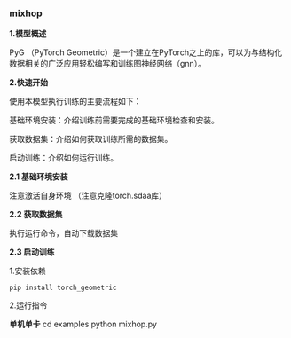###  mixhop

**1.模型概述** 

PyG （PyTorch Geometric）是一个建立在PyTorch之上的库，可以为与结构化数据相关的广泛应用轻松编写和训练图神经网络（gnn）。

**2.快速开始**

使用本模型执行训练的主要流程如下：

基础环境安装：介绍训练前需要完成的基础环境检查和安装。

获取数据集：介绍如何获取训练所需的数据集。

启动训练：介绍如何运行训练。

**2.1 基础环境安装**

注意激活自身环境
（注意克隆torch.sdaa库）

**2.2 获取数据集**

执行运行命令，自动下载数据集


**2.3 启动训练**

1.安装依赖

    pip install torch_geometric

2.运行指令

**单机单卡**
  cd examples
  python mixhop.py
